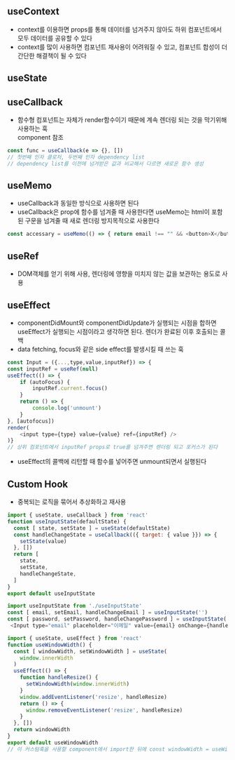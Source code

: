 ## useContext
- context를 이용하면 props를 통해 데이터를 넘겨주지 않아도 하위 컴포넌트에서 모두 데이터를 공유할 수 있다   
- context를 많이 사용하면 컴포넌트 재사용이 어려워질 수 있고, 컴포넌트 합성이 더 간단한 해결책이 될 수 있다   

## useState


## useCallback
- 함수형 컴포넌트는 자체가 render함수이기 때문에 계속 렌더링 되는 것을 막기위해 사용하는 훅   
component 참조
```javascript
const func = useCallback(e => {}, [])
// 첫번째 인자 클로저, 두번째 인자 dependency list
// dependency list를 이전에 넘겨받은 값과 비교해서 다르면 새로운 함수 생성 
```

## useMemo
- useCallback과 동일한 방식으로 사용하면 된다   
- useCallback은 prop에 함수를 넘겨줄 때 사용한다면 useMemo는 html이 포함된 구문을 넘겨줄 때 새로 렌더링 방지목적으로 사용한다   
```javascript
const accessary = useMemo(() => { return email !== "" && <button>X</button>}, [email !== ""])
```

## useRef
- DOM객체를 얻기 위해 사용, 렌더링에 영향을 미치지 않는 값을 보관하는 용도로 사용   

## useEffect
- componentDidMount와 componentDidUpdate가 실행되는 시점을 합하면 useEffect가 실행되는 시점이라고 생각하면 된다. 렌더가 완료된 이후 호출되는 콜백   
- data fetching, focus와 같은 side effect를 발생시킬 때 쓰는 훅
```javascript
const Input = ({...,type,value,inputRef}) => {
const inputRef = useRef(null)
useEffect(() => {
    if (autoFocus) {
        inputRef.current.focus()
    }
    return () => {
        console.log('unmount')
    }
}, [autofocus])
render(
    <input type={type} value={value} ref={inputRef} />
)}
// 상위 컴포넌트에서 inputRef props로 true를 넘겨주면 렌더링 되고 포커스가 된다
```
- useEffect의 콜백에 리턴할 때 함수를 넣어주면 unmount되면서 실행된다   


## Custom Hook 
- 중복되는 로직을 묶어서 추상화하고 재사용   
```javascript
import { useState, useCallback } from 'react'
function useInputState(defaultState) {
  const [ state, setState ] = useState(defaultState)
  const handleChangeState = useCallback(({ target: { value }}) => {
    setState(value)
  }, [])
  return [
    state,
    setState,
    handleChangeState,
  ]
}
export default useInputState
```
```javascript
import useInputState from './useInputState'
const [ email, setEmail, handleChangeEmail ] = useInputState('')
const [ password, setPassword, handleChangePassword ] = useInputState('')
 <Input type="email" placeholder="이메일" value={email} onChange={handleChangeEmail} />
```
```javascript
import { useState, useEffect } from 'react'
function useWindowWidth() {
  const [ windowWidth, setWindowWidth ] = useState(
    window.innerWidth
  )
  useEffect(() => {
    function handleResize() {
      setWindowWidth(window.innerWidth)
    }
    window.addEventListener('resize', handleResize)
    return () => {
      window.removeEventListener('resize', handleResize)
    }
  }, [])
  return windowWidth
}
export default useWindowWidth
// 이 커스텀훅을 사용할 component에서 import한 뒤에 const windowWidth = useWindowWidth();로 사용
```